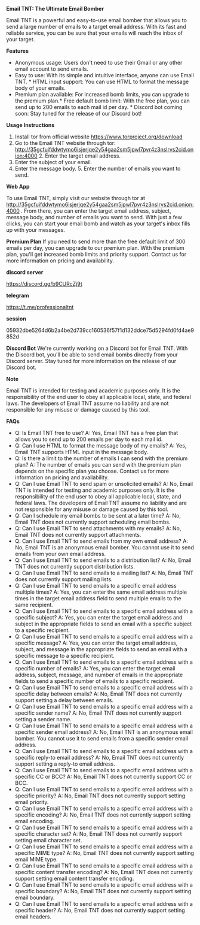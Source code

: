 **Email TNT: The Ultimate Email Bomber**

Email TNT is a powerful and easy-to-use email bomber that allows you to send a large number of emails to a target email address. With its fast and reliable service, you can be sure that your emails will reach the inbox of your target.

**Features**

* Anonymous usage: Users don't need to use their Gmail or any other email account to send emails.
* Easy to use: With its simple and intuitive interface, anyone can use Email TNT.        * HTML input support: You can use HTML to format the message body of your emails.
* Premium plan available: For increased bomb limits, you can upgrade to the premium plan.* Free default bomb limit: With the free plan, you can send up to 200 emails to each mail id per day.                                                                             * Discord bot coming soon: Stay tuned for the release of our Discord bot!

**Usage Instructions**
1. Install tor from official website  https://www.torproject.org/download
2. Go to the Email TNT website through tor: http://35gcfuifddwtymo6isjerjqe2y54gaa2sm5jpwl7pvr4z3nslrvs2cid.onion:4000                         2. Enter the target email address.
3. Enter the subject of your email.
4. Enter the message body.                                                               5. Enter the number of emails you want to send.

**Web App**

To use Email TNT, simply visit our website through tor at http://35gcfuifddwtymo6isjerjqe2y54gaa2sm5jpwl7pvr4z3nslrvs2cid.onion:4000 . From there, you can enter the target email address, subject, message body, and number of emails you want to send. With just a few clicks, you can start your email bomb and watch as your target's inbox fills up with your messages.

**Premium Plan**
If you need to send more than the free default limit of 300 emails per day, you can upgrade to our premium plan. With the premium plan, you'll get increased bomb limits and priority support. Contact us for more information on pricing and availability.


**discord server**

https://discord.gg/b9CURcZj9t

**telegram**

https://t.me/professionaltnt

**session**

05932dbe5264d6b2a4be2d739cc160536f57f1d132ddce75d5294fd0fd4ae9852d

**Discord Bot**
We're currently working on a Discord bot for Email TNT. With the Discord bot, you'll be able to send email bombs directly from your Discord server. Stay tuned for more information on the release of our Discord bot.

**Note**

Email TNT is intended for testing and academic purposes only. It is the responsibility of the end user to obey all applicable local, state, and federal laws. The developers of Email TNT assume no liability and are not responsible for any misuse or damage caused by this tool.

**FAQs**

* Q: Is Email TNT free to use?
A: Yes, Email TNT has a free plan that allows you to send up to 200  emails per day to each mail id.
* Q: Can I use HTML to format the message body of my emails?
A: Yes, Email TNT supports HTML input in the message body.
* Q: Is there a limit to the number of emails I can send with the premium plan?
A: The number of emails you can send with the premium plan depends on the specific plan you choose. Contact us for more information on pricing and availability.
* Q: Can I use Email TNT to send spam or unsolicited emails?
A: No, Email TNT is intended for testing and academic purposes only. It is the responsibility of the end user to obey all applicable local, state, and federal laws. The developers of Email TNT assume no liability and are not responsible for any misuse or damage caused by this tool.
* Q: Can I schedule my email bombs to be sent at a later time?
A: No, Email TNT does not currently support scheduling email bombs.
* Q: Can I use Email TNT to send attachments with my emails?
A: No, Email TNT does not currently support attachments.
* Q: Can I use Email TNT to send emails from my own email address?
A: No, Email TNT is an anonymous email bomber. You cannot use it to send emails from your own email address.
* Q: Can I use Email TNT to send emails to a distribution list?
A: No, Email TNT does not currently support distribution lists.
* Q: Can I use Email TNT to send emails to a mailing list?
A: No, Email TNT does not currently support mailing lists.
* Q: Can I use Email TNT to send emails to a specific email address multiple times?
A: Yes, you can enter the same email address multiple times in the target email address field to send multiple emails to the same recipient.
* Q: Can I use Email TNT to send emails to a specific email address with a specific subject?
A: Yes, you can enter the target email address and subject in the appropriate fields to send an email with a specific subject to a specific recipient.
* Q: Can I use Email TNT to send emails to a specific email address with a specific message?
A: Yes, you can enter the target email address, subject, and message in the appropriate fields to send an email with a specific message to a specific recipient.
* Q: Can I use Email TNT to send emails to a specific email address with a specific number of emails?
A: Yes, you can enter the target email address, subject, message, and number of emails in the appropriate fields to send a specific number of emails to a specific recipient.
* Q: Can I use Email TNT to send emails to a specific email address with a specific delay between emails?
A: No, Email TNT does not currently support setting a delay between emails.
* Q: Can I use Email TNT to send emails to a specific email address with a specific sender name?
A: No, Email TNT does not currently support setting a sender name.
* Q: Can I use Email TNT to send emails to a specific email address with a specific sender email address?
A: No, Email TNT is an anonymous email bomber. You cannot use it to send emails from a specific sender email address.
* Q: Can I use Email TNT to send emails to a specific email address with a specific reply-to email address?
A: No, Email TNT does not currently support setting a reply-to email address.
* Q: Can I use Email TNT to send emails to a specific email address with a specific CC or BCC?
A: No, Email TNT does not currently support CC or BCC.
* Q: Can I use Email TNT to send emails to a specific email address with a specific priority?
A: No, Email TNT does not currently support setting email priority.
* Q: Can I use Email TNT to send emails to a specific email address with a specific encoding?
A: No, Email TNT does not currently support setting email encoding.
* Q: Can I use Email TNT to send emails to a specific email address with a specific character set?
A: No, Email TNT does not currently support setting email character set.
* Q: Can I use Email TNT to send emails to a specific email address with a specific MIME type?
A: No, Email TNT does not currently support setting email MIME type.
* Q: Can I use Email TNT to send emails to a specific email address with a specific content transfer encoding?
A: No, Email TNT does not currently support setting email content transfer encoding.
* Q: Can I use Email TNT to send emails to a specific email address with a specific boundary?
A: No, Email TNT does not currently support setting email boundary.
* Q: Can I use Email TNT to send emails to a specific email address with a specific header?
A: No, Email TNT does not currently support setting email headers.
